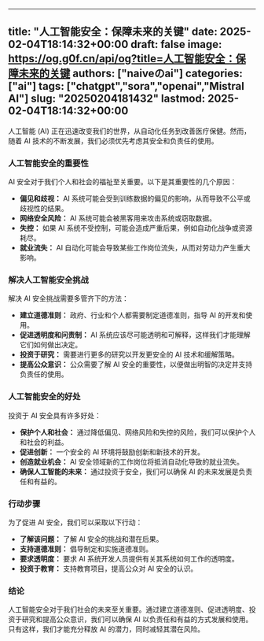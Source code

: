 
---
title: "人工智能安全：保障未来的关键"
date: 2025-02-04T18:14:32+00:00
draft: false
image: https://og.g0f.cn/api/og?title=人工智能安全：保障未来的关键
authors: ["naiveのai"]
categories: ["ai"]
tags: ["chatgpt","sora","openai","Mistral AI"]
slug: "20250204181432"
lastmod: 2025-02-04T18:14:32+00:00
---
人工智能 (AI) 正在迅速改变我们的世界，从自动化任务到改善医疗保健。然而，随着 AI 技术的不断发展，我们必须优先考虑其安全和负责任的使用。

### 人工智能安全的重要性

AI 安全对于我们个人和社会的福祉至关重要。以下是其重要性的几个原因：

- **偏见和歧视：** AI 系统可能会受到训练数据的偏见的影响，从而导致不公平或歧视性的结果。
- **网络安全风险：** AI 系统可能会被黑客用来攻击系统或窃取数据。
- **失控：** 如果 AI 系统不受控制，可能会造成严重后果，例如自动化战争或资源耗尽。
- **就业流失：** AI 自动化可能会导致某些工作岗位流失，从而对劳动力产生重大影响。

### 解决人工智能安全挑战

解决 AI 安全挑战需要多管齐下的方法：

- **建立道德准则：** 政府、行业和个人都需要制定道德准则，指导 AI 的开发和使用。
- **促进透明度和问责制：** AI 系统应该尽可能透明和可解释，这样我们才能理解它们如何做出决定。
- **投资于研究：** 需要进行更多的研究以开发更安全的 AI 技术和缓解策略。
- **提高公众意识：** 公众需要了解 AI 安全的重要性，以便做出明智的决定并支持负责任的使用。

### 人工智能安全的好处

投资于 AI 安全具有许多好处：

- **保护个人和社会：** 通过降低偏见、网络风险和失控的风险，我们可以保护个人和社会的利益。
- **促进创新：** 一个安全的 AI 环境将鼓励创新和新技术的开发。
- **创造就业机会：** AI 安全领域新的工作岗位将抵消自动化导致的就业流失。
- **确保人工智能的未来：** 通过投资于安全，我们可以确保 AI 的未来发展是负责任和有益的。

### 行动步骤

为了促进 AI 安全，我们可以采取以下行动：

- **了解该问题：** 了解 AI 安全的挑战和潜在后果。
- **支持道德准则：** 倡导制定和实施道德准则。
- **要求透明度：** 要求 AI 系统开发人员提供有关其系统如何工作的透明度。
- **投资于教育：** 支持教育项目，提高公众对 AI 安全的认识。

### 结论

人工智能安全对于我们社会的未来至关重要。通过建立道德准则、促进透明度、投资于研究和提高公众意识，我们可以确保 AI 以负责任和有益的方式发展和使用。只有这样，我们才能充分释放 AI 的潜力，同时减轻其潜在风险。